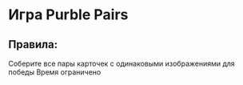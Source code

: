 # Игра Purble Pairs
## Правила:
Соберите все пары карточек с одинаковыми изображениями для победы
Время ограничено
